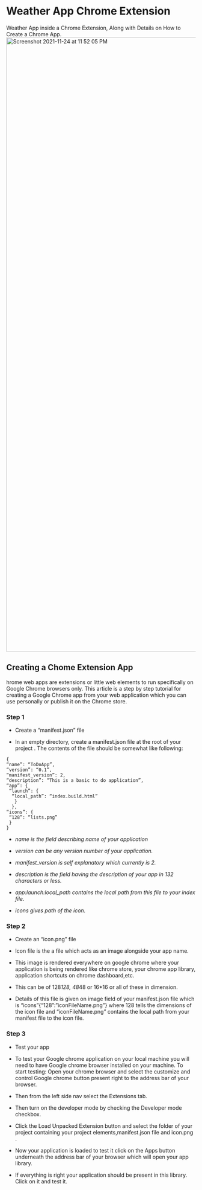 # Weather App Chrome Extension
Weather App inside a Chrome Extension, Along with Details on How to Create a Chrome App.
<img width="1628" alt="Screenshot 2021-11-24 at 11 52 05 PM" src="https://user-images.githubusercontent.com/49464941/143293929-4aca5b25-4c3c-428e-86eb-0704cb605a61.png">

## Creating a Chome Extension App
hrome web apps are extensions or little web elements to run specifically on Google Chrome browsers only. This article is a step by step tutorial for creating a Google Chrome app from your web application which you can use personally or publish it on the Chrome store.

### Step 1
  - Create a “manifest.json” file

- In an empty directory, create a manifest.json file at the root of your project . The contents of the file should be somewhat like following:
```
{
“name”: “ToDoApp”,
“version”: “0.1”,
“manifest_version”: 2,
“description”: “This is a basic to do application”,
“app”: {
 “launch”: {
  “local_path”: “index.build.html”
   }
  },
“icons”: {
 “128”: “lists.png”
 }
}
```
- *name is the field describing name of your application*

- *version can be any version number of your application.*

- *manifest_version is self explanatory which currently is 2.*

- *description is the field having the description of your app in 132 characters or less.*

- *app:launch:local_path contains the local path from this file to your index file.*

- *icons gives path of the icon.*

### Step 2 
- Create an “icon.png” file
- Icon file is the a file which acts as an image alongside your app name.

- This image is rendered everywhere on google chrome where your application is being rendered like chrome store, your chrome app library, application shortcuts on chrome dashboard,etc. 

- This can be of 128*128, 48*48 or 16*16 or all of these in dimension.

- Details of this file is given on image field of your manifest.json file which is “icons”{“128”:”iconFileName.png”} where 128 tells the dimensions of the icon file and “iconFileName.png” contains the local path from your manifest file to the icon file.

### Step 3
- Test your app

- To test your Google chrome application on your local machine you will need to have Google chrome browser installed on your machine. To start testing:
Open your chrome browser and select the customize and control Google chrome button present right to the address bar of your browser.

- Then from the left side nav select the Extensions tab.

- Then turn on the developer mode by checking the Developer mode checkbox.

- Click the Load Unpacked Extension button and select the folder of your project containing your project elements,manifest.json file and icon.png .

- Now your application is loaded to test it click on the Apps button underneath the address bar of your browser which will open your app library.

- If everything is right your application should be present in this library. Click on it and test it.
